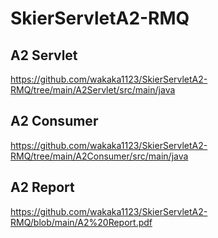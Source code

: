 # SkierServletA2-RMQ

## A2 Servlet
https://github.com/wakaka1123/SkierServletA2-RMQ/tree/main/A2Servlet/src/main/java

## A2 Consumer
https://github.com/wakaka1123/SkierServletA2-RMQ/tree/main/A2Consumer/src/main/java

## A2 Report
https://github.com/wakaka1123/SkierServletA2-RMQ/blob/main/A2%20Report.pdf

